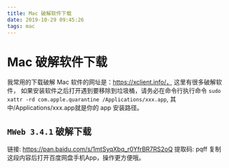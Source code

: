 ```yaml
---
title: Mac 破解软件下载
date: 2019-10-29 09:45:26
tags: mac
---
```


# Mac 破解软件下载

我常用的下载破解 Mac 软件的网址是：https://xclient.info/， 这里有很多破解软件，
如果安装软件之后打开遇到要移除到垃圾桶，请务必在命令行执行命令 `sudo xattr -rd com.apple.quarantine /Applications/xxx.app`, 其中/Applications/xxx.app就是你的 app 安装路径。


## `MWeb 3.4.1` 破解下载
链接: https://pan.baidu.com/s/1mtSyqXbq_r0YfrBR7RS2oQ 提取码: pqff 复制这段内容后打开百度网盘手机App，操作更方便哦。
